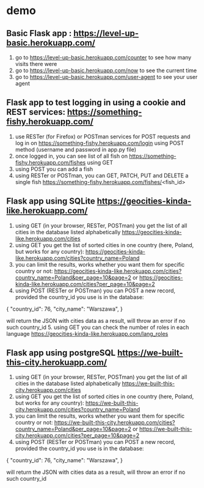 # demo
## Basic Flask app : https://level-up-basic.herokuapp.com/
1. go to https://level-up-basic.herokuapp.com/counter to see how many visits there were
2. go to https://level-up-basic.herokuapp.com/now to see the current time
3. go to https://level-up-basic.herokuapp.com/user-agent to see your user agent

## Flask app to test logging in using a cookie and REST services: https://something-fishy.herokuapp.com/
1. use RESTer (for Firefox) or POSTman services for POST requests and log in on https://something-fishy.herokuapp.com/login using POST method (username and password in app.py file)
2. once logged in, you can see list of all fish on https://something-fishy.herokuapp.com/fishes using GET
3. using POST you can add a fish
4. using RESTer or POSTman, you can GET, PATCH, PUT and DELETE a single fish https://something-fishy.herokuapp.com/fishes/<fish_id>

## Flask app using SQLite https://geocities-kinda-like.herokuapp.com/
1. using GET (in your browser, RESTer, POSTman) you get the list of all cities in the database listed alphabetically https://geocities-kinda-like.herokuapp.com/cities
2. using GET you get the list of sorted cities in one country (here, Poland, but works for any country): 
https://geocities-kinda-like.herokuapp.com/cities?country_name=Poland
3. you can limit the results, works whether you want them for specific country or not: https://geocities-kinda-like.herokuapp.com/cities?country_name=Poland&per_page=10&page=2 or 
https://geocities-kinda-like.herokuapp.com/cities?per_page=10&page=2
4. using POST (RESTer or POSTman) you can POST a new record, provided the country_id you use is in the database:

{
    "country_id": 76,
    "city_name": "Warszawa",
}

will return the JSON with cities data as a result, will throw an error if no such country_id
5. using GET you can check the number of roles in each language https://geocities-kinda-like.herokuapp.com/lang_roles

## Flask app using postgreSQL https://we-built-this-city.herokuapp.com/
1. using GET (in your browser, RESTer, POSTman) you get the list of all cities in the database listed alphabetically https://we-built-this-city.herokuapp.com/cities
2. using GET you get the list of sorted cities in one country (here, Poland, but works for any country): 
https://we-built-this-city.herokuapp.com/cities?country_name=Poland
3. you can limit the results, works whether you want them for specific country or not: https://we-built-this-city.herokuapp.com/cities?country_name=Poland&per_page=10&page=2 or 
https://we-built-this-city.herokuapp.com/cities?per_page=10&page=2
4. using POST (RESTer or POSTman) you can POST a new record, provided the country_id you use is in the database:

{
    "country_id": 76,
    "city_name": "Warszawa",
}

 will return the JSON with cities data as a result, will throw an error if no such country_id

